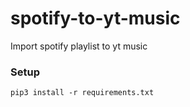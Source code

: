 # spotify-to-yt-music
Import spotify playlist to yt music

### Setup

```
pip3 install -r requirements.txt
```
